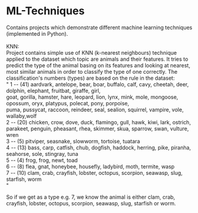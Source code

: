 # ML-Techniques
Contains projects which demonstrate different machine learning techniques (implemented in Python).</br></br>
KNN:</br>
Project contains simple use of KNN (k-nearest neighbours) technique applied to the dataset which topic are animals and their features.
It tries to predict the type of the animal basing on its features and looking at nearest, most similar animals in order to classify the type of one correctly. 
The classification's numbers (types) are based on the rule in the dataset:</br>
"
1 -- (41) aardvark, antelope, bear, boar, buffalo, calf, cavy, cheetah, deer, dolphin, elephant, fruitbat, giraffe, girl,</br>
goat, gorilla, hamster, hare, leopard, lion, lynx, mink, mole, mongoose, opossum, oryx, platypus, polecat, pony, porpoise,</br>
puma, pussycat, raccoon, reindeer, seal, sealion, squirrel, vampire, vole, wallaby,wolf</br>
2 -- (20) chicken, crow, dove, duck, flamingo, gull, hawk, kiwi, lark, ostrich, parakeet, penguin, pheasant, rhea, skimmer, skua, sparrow, swan, vulture, wren</br>
3 -- (5) pitviper, seasnake, slowworm, tortoise, tuatara</br>
4 -- (13) bass, carp, catfish, chub, dogfish, haddock, herring, pike, piranha, seahorse, sole, stingray, tuna</br>
5 -- (4) frog, frog, newt, toad</br>
6 -- (8) flea, gnat, honeybee, housefly, ladybird, moth, termite, wasp</br>
7 -- (10) clam, crab, crayfish, lobster, octopus, scorpion, seawasp, slug, starfish, worm</br>
"</br>

So if we get as a type e.g. 7, we know the animal is either clam, crab, crayfish, lobster, octopus, scorpion, seawasp, slug, starfish or worm.
